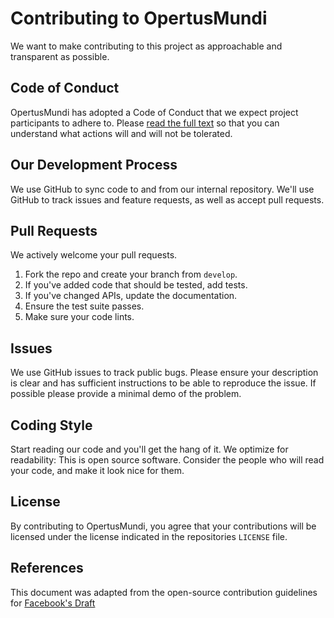 # Contributing to OpertusMundi
We want to make contributing to this project as approachable and transparent as
possible.

## Code of Conduct
OpertusMundi has adopted a Code of Conduct that we expect project
participants to adhere to. Please [read the full text](https://github.com/OpertusMundi/.github/blob/master/CODE_OF_CONDUCT.md)
so that you can understand what actions will and will not be tolerated.

## Our Development Process
We use GitHub to sync code to and from our internal repository. We'll use GitHub
to track issues and feature requests, as well as accept pull requests.

## Pull Requests
We actively welcome your pull requests.

1. Fork the repo and create your branch from `develop`.
2. If you've added code that should be tested, add tests.
3. If you've changed APIs, update the documentation.
4. Ensure the test suite passes.
5. Make sure your code lints.

## Issues
We use GitHub issues to track public bugs. Please ensure your description is
clear and has sufficient instructions to be able to reproduce the issue.
If possible please provide a minimal demo of the problem.

## Coding Style  
Start reading our code and you'll get the hang of it. We optimize for 
readability: This is open source software. Consider the people who will read 
your code, and make it look nice for them.

## License
By contributing to OpertusMundi, you agree that your contributions will be licensed
under the license indicated in the repositories `LICENSE` file.

## References
This document was adapted from the open-source contribution guidelines for 
[Facebook's Draft](https://github.com/facebook/draft-js/blob/5dd99d327066f5f0b30b95ab95770822cff1ac65/CONTRIBUTING.md)

